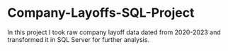 # Company-Layoffs-SQL-Project
In this project I took raw company layoff data dated from 2020-2023 and transformed it in SQL Server for further analysis.

